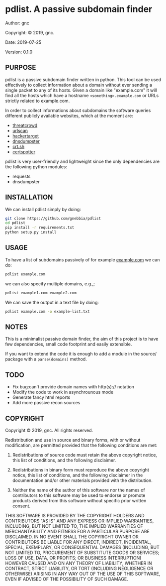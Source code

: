 # pdlist.  A passive subdomain finder


Author: gnc

Copyright: © 2019, gnc.

Date: 2019-07-25

Version: 0.1.0


## PURPOSE

pdlist is a passive subdomain finder written in python. This tool can be used 
effectively to collect information about a domain without ever sending a 
single packet to any of its hosts.
Given a domain like "example.com" it will find all the hosts which
have a hostname `<something>.example.com` or URLs strictly related to example.com.

In order to collect informations about subdomains the software queries different
publicly available websites, which at the moment are:
- [threatcrowd](https://www.threatcrowd.org/)
- [urlscan](https://urlscan.io/)
- [hackertarget](https://hackertarget.com/)
- [dnsdumpster](https://dnsdumpster.com/)
- [crt.sh](https://crt.sh/)
- [certspotter](https://certspotter.com)


pdlist is very user-friendly and lightweight since the only dependencies are
the following python modules:
- requests
- dnsdumpster



## INSTALLATION

We can install pdlist simply by doing:
```sh
git clone https://github.com/gnebbia/pdlist
cd pdlist
pip install -r requirements.txt
python setup.py install
```


## USAGE

To have a list of subdomains passively of for example
[example.com](example.com) we can do:

```sh
pdlist example.com
```

we can also specify multiple domains, e.g.,;

```sh
pdlist example1.com example2.com
```

We can save the output in a text file by doing:
```sh
pdlist example.com -o example-list.txt
```


## NOTES

This is a minimalist passive domain finder, the aim of this project is to have
few dependencies, small code footprint and easily extensible.

If you want to extend the code it is enough to add a module in the source/
package with a `parse(domains)` method.



## TODO

* Fix bug:can't provide domain names with http(s):// notation
* Modify the code to work in asynchrounous mode
* Generate fancy html reports
* Add more passive recon sources

## COPYRIGHT

Copyright © 2019, gnc.
All rights reserved.

Redistribution and use in source and binary forms, with or without
modification, are permitted provided that the following conditions are
met:

1. Redistributions of source code must retain the above copyright
   notice, this list of conditions, and the following disclaimer.

2. Redistributions in binary form must reproduce the above copyright
   notice, this list of conditions, and the following disclaimer in the
   documentation and/or other materials provided with the distribution.

3. Neither the name of the author of this software nor the names of
   contributors to this software may be used to endorse or promote
   products derived from this software without specific prior written
   consent.

THIS SOFTWARE IS PROVIDED BY THE COPYRIGHT HOLDERS AND CONTRIBUTORS
"AS IS" AND ANY EXPRESS OR IMPLIED WARRANTIES, INCLUDING, BUT NOT
LIMITED TO, THE IMPLIED WARRANTIES OF MERCHANTABILITY AND FITNESS FOR
A PARTICULAR PURPOSE ARE DISCLAIMED.  IN NO EVENT SHALL THE COPYRIGHT
OWNER OR CONTRIBUTORS BE LIABLE FOR ANY DIRECT, INDIRECT, INCIDENTAL,
SPECIAL, EXEMPLARY, OR CONSEQUENTIAL DAMAGES (INCLUDING, BUT NOT
LIMITED TO, PROCUREMENT OF SUBSTITUTE GOODS OR SERVICES; LOSS OF USE,
DATA, OR PROFITS; OR BUSINESS INTERRUPTION) HOWEVER CAUSED AND ON ANY
THEORY OF LIABILITY, WHETHER IN CONTRACT, STRICT LIABILITY, OR TORT
(INCLUDING NEGLIGENCE OR OTHERWISE) ARISING IN ANY WAY OUT OF THE USE
OF THIS SOFTWARE, EVEN IF ADVISED OF THE POSSIBILITY OF SUCH DAMAGE.
